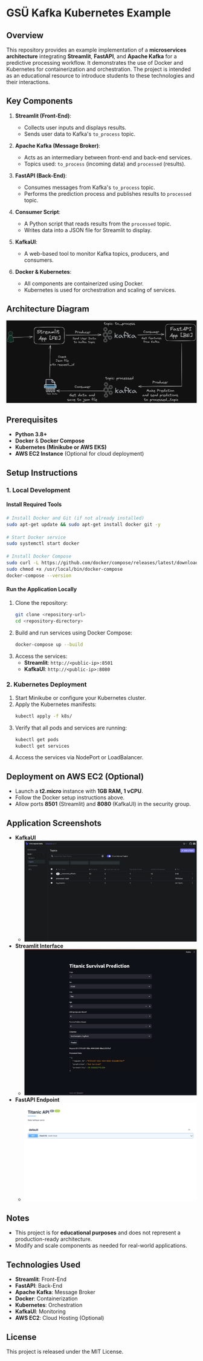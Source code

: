 # GSÜ Kafka Kubernetes Example

## Overview
This repository provides an example implementation of a **microservices architecture** integrating **Streamlit**, **FastAPI**, and **Apache Kafka** for a predictive processing workflow. It demonstrates the use of Docker and Kubernetes for containerization and orchestration. The project is intended as an educational resource to introduce students to these technologies and their interactions.

## Key Components
1. **Streamlit (Front-End)**: 
   - Collects user inputs and displays results.
   - Sends user data to Kafka's `to_process` topic.
   
2. **Apache Kafka (Message Broker)**: 
   - Acts as an intermediary between front-end and back-end services.
   - Topics used: `to_process` (incoming data) and `processed` (results).
   
3. **FastAPI (Back-End)**: 
   - Consumes messages from Kafka's `to_process` topic.
   - Performs the prediction process and publishes results to `processed` topic.

4. **Consumer Script**:
   - A Python script that reads results from the `processed` topic.
   - Writes data into a JSON file for Streamlit to display.

5. **KafkaUI**: 
   - A web-based tool to monitor Kafka topics, producers, and consumers.

6. **Docker & Kubernetes**:
   - All components are containerized using Docker.
   - Kubernetes is used for orchestration and scaling of services.

## Architecture Diagram
![Architecture](kafka-example/pictures/app-arch-basic.png "Architecture")

## Prerequisites
- **Python 3.8+**
- **Docker** & **Docker Compose**
- **Kubernetes (Minikube or AWS EKS)**
- **AWS EC2 Instance** (Optional for cloud deployment)

## Setup Instructions

### 1. Local Development

#### Install Required Tools
```bash
# Install Docker and Git (if not already installed)
sudo apt-get update && sudo apt-get install docker git -y

# Start Docker service
sudo systemctl start docker

# Install Docker Compose
sudo curl -L https://github.com/docker/compose/releases/latest/download/docker-compose-$(uname -s)-$(uname -m) -o /usr/local/bin/docker-compose
sudo chmod +x /usr/local/bin/docker-compose
docker-compose --version
```

#### Run the Application Locally
1. Clone the repository:
   ```bash
   git clone <repository-url>
   cd <repository-directory>
   ```
2. Build and run services using Docker Compose:
   ```bash
   docker-compose up --build
   ```
3. Access the services:
   - **Streamlit**: `http://<public-ip>:8501`
   - **KafkaUI**: `http://<public-ip>:8080`

### 2. Kubernetes Deployment
1. Start Minikube or configure your Kubernetes cluster.
2. Apply the Kubernetes manifests:
   ```bash
   kubectl apply -f k8s/
   ```
3. Verify that all pods and services are running:
   ```bash
   kubectl get pods
   kubectl get services
   ```
4. Access the services via NodePort or LoadBalancer.

## Deployment on AWS EC2 (Optional)
- Launch a **t2.micro** instance with **1GB RAM, 1 vCPU**.
- Follow the Docker setup instructions above.
- Allow ports **8501** (Streamlit) and **8080** (KafkaUI) in the security group.

## Application Screenshots

- **KafkaUI**
  - ![KafkaUI](kafka-example/pictures/kafkaui.png "KafkaUI")
- **Streamlit Interface**
  - ![Streamlit](kafka-example/pictures/streamlit-app.png "Streamlit")
- **FastAPI Endpoint**
  - ![FastAPI](kafka-example/pictures/fastapi-app.png "FastAPI")

## Notes
- This project is for **educational purposes** and does not represent a production-ready architecture.
- Modify and scale components as needed for real-world applications.

## Technologies Used
- **Streamlit**: Front-End
- **FastAPI**: Back-End
- **Apache Kafka**: Message Broker
- **Docker**: Containerization
- **Kubernetes**: Orchestration
- **KafkaUI**: Monitoring
- **AWS EC2**: Cloud Hosting (Optional)

## License
This project is released under the MIT License.